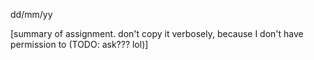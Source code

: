 dd/mm/yy
<permalink to Edmodo post>


[summary of assignment.
don't copy it verbosely, because I don't have permission to (TODO: ask??? lol)]
